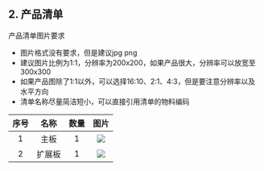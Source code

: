 
## 2. 产品清单

产品清单图片要求
* 图片格式没有要求，但是建议jpg png
* 建议图片比例为1:1，分辨率为200x200，如果产品很大，分辨率可以放宽至300x300
* 如果产品图除了1:1以外，可以选择16:10、2:1、4:3，但是要注意分辨率以及水平方向
* 清单名称尽量简洁短小，可以直接引用清单的物料编码


| 序号 |  名称  | 数量 |        图片        |
| :--: | :----: | :--: | :----------------: |
|  1   |  主板  |  1   | ![](media/LED.png) |
|  2   | 扩展板 |  1   | ![](media/LED.png) |


